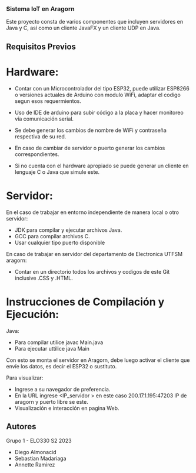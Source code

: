### Sistema IoT en Aragorn

Este proyecto consta de varios componentes que incluyen servidores en Java y C, así como un cliente JavaFX y un cliente UDP en Java.

## Requisitos Previos

# Hardware:

- Contar con un Microcontrolador del tipo ESP32, puede utilizar ESP8266 o versiones actuales de Arduino con modulo WiFi, adaptar el codigo segun esos requermientos.
- Uso de IDE de arduino para subir código a la placa y hacer monitoreo vía comunicación serial.
- Se debe generar los cambios de nombre de WiFi y contraseña respectiva de su red.
- En caso de cambiar de servidor o puerto generar los cambios correspondientes.

- Si no cuenta con el hardware apropiado se puede generar un cliente en lenguaje C o Java que simule este.

# Servidor:
En el caso de trabajar en entorno independiente de manera local o otro servidor:
- JDK para compilar y ejecutar archivos Java.
- GCC para compilar archivos C.
- Usar cualquier tipo puerto disponible

En caso de trabajar en servidor del departamento de Electronica UTFSM aragorn:
- Contar en un directorio todos los archivos y codigos de este Git inclusive .CSS y .HTML.

# Instrucciones de Compilación y Ejecución:
Java:
- Para compilar utilice javac Main.java
- Para ejecutar uttilice java Main

Con esto se monta el servidor en Aragorn, debe luego activar el cliente que envíe los datos, es decir el ESP32 o sustituto.

Para visualizar:
- Ingrese a su navegador de preferencia.
- En la URL ingrese <IP_servidor ><Puerto utilizado > en este caso 200.17.1.195:47203 IP de aragorn y puerto libre se este.
- Visualización e interacción en pagina Web.

## Autores
Grupo 1 - ELO330 S2 2023
- Diego Almonacid
- Sebastian Madariaga
- Annette Ramirez
